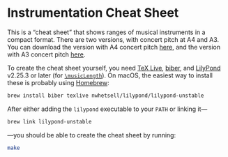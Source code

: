 # Instrumentation Cheat Sheet

This is a “cheat sheet” that shows ranges of musical instruments in a compact format.
There are two versions, with concert pitch at A4 and A3.
You can download the version with A4 concert pitch
[here](https://github.com/nwhetsell/instrumentation-cheat-sheet/releases/download/v11/instrumentation-cheat-sheet-a4-concert.pdf),
and the version with A3 concert pitch
[here](https://github.com/nwhetsell/instrumentation-cheat-sheet/releases/download/v11/instrumentation-cheat-sheet-a3-concert.pdf).

To create the cheat sheet yourself, you need
[TeX Live](https://tug.org/texlive/),
[biber](https://sourceforge.net/projects/biblatex-biber/), and
[LilyPond](https://lilypond.org) v2.25.3 or later
(for [`\musicLength`](https://gitlab.com/lilypond/lilypond/-/commit/8c34733e3173649f7e66cbb07ce03225ca33c0e1)).
On macOS, the easiest way to install these is probably using [Homebrew](https://brew.sh):

```sh
brew install biber texlive nwhetsell/lilypond/lilypond-unstable
```

After either adding the `lilypond` executable to your `PATH` or linking it—

```sh
brew link lilypond-unstable
```

—you should be able to create the cheat sheet by running:

```sh
make
```
